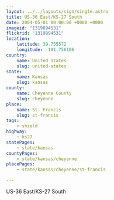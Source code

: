 ```yaml
---
layout: ../../layouts/sign/single.astro
title: US-36 East/KS-27 South
date: 2004-05-01 00:00:00 +0000 +0000
imageid: "1319894531"
flickrid: "1319894531"
location:
    latitude: 39.755572
    longitude: -101.756106
country:
    name: United States
    slug: united-states
state:
    name: Kansas
    slug: kansas
county:
    name: Cheyenne County
    slug: cheyenne
place:
    name: St. Francis
    slug: st-francis
tags:
    - shield
highway:
    - ks27
statePages:
    - state/kansas
countyPages:
    - state/kansas/cheyenne
placePages:
    - state/kansas/cheyenne/st-francis

---
```

US-36 East/KS-27 South